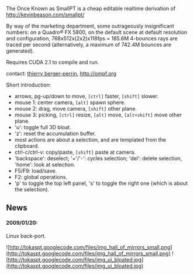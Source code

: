 The Once Known as SmallPT is a cheap editable realtime derivation of http://kevinbeason.com/smallpt/

By way of the marketing department, some outrageously insignificant numbers:
on a Quadro® FX 5800, on the default scene at default resolution and configuration, 768x512x(2x2)x118fps = 185.6M 4-bounces rays are traced per second (alternatively, a maximum of 742.4M bounces are generated).

Requires CUDA 2.1 to compile and run.

contact: [thierry berger-perrin](mailto:tbptbp@gmail.com), http://ompf.org

Short introduction:
  * arrows, pg-up/down to move, `[ctrl]` faster, `[shift]` slower.
  * mouse 1: center camera, `[alt]` spawn sphere.
  * mouse 2: drag, move camera, `[shift]` other plane.
  * mouse 3: picking, `[ctrl]` resize, `[alt]` move, `[alt+shift]` move other plane.
  * 'u': toggle full 3D bloat.
  * 'z': reset the accumulation buffer.
  * most actions are about a selection, and are templated from the clipboard.
  * ctrl-c/ctrl-v: copy/paste, `[shift]` paste at camera.
  * 'backspace': deselect; '+'/'-': cycles selection; 'del': delete selection, 'home': look at selection.
  * F5/F9: load/save.
  * F2: global operations.
  * 'p' to toggle the top left panel, 's' to toggle the right one (which is about the selection).

## News ##
#### 2009/01/20: ####
Linux back-port.




![http://tokaspt.googlecode.com/files/img_hall_of_mirrors_small.png](http://tokaspt.googlecode.com/files/img_hall_of_mirrors_small.png)
![http://tokaspt.googlecode.com/files/img_ui_bloated.jpg](http://tokaspt.googlecode.com/files/img_ui_bloated.jpg)